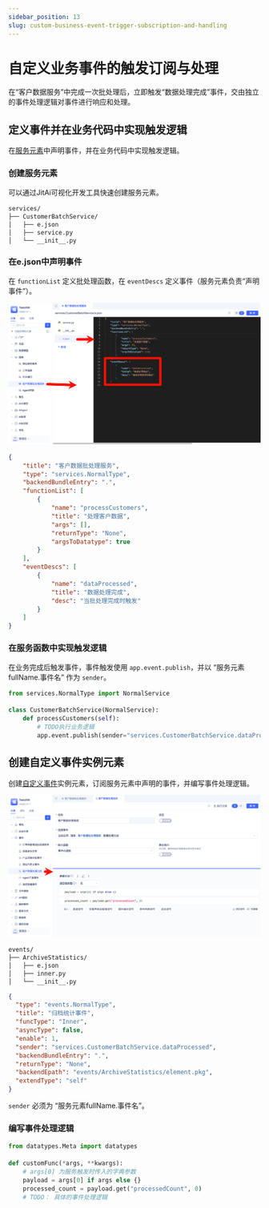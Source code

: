 ```yaml
---
sidebar_position: 13
slug: custom-business-event-trigger-subscription-and-handling
---
```


# 自定义业务事件的触发订阅与处理
在“客户数据服务”中完成一次批处理后，立即触发“数据处理完成”事件，交由独立的事件处理逻辑对事件进行响应和处理。

## 定义事件并在业务代码中实现触发逻辑
在[服务元素](../../reference/framework/JitService/custom-business-service)中声明事件，并在业务代码中实现触发逻辑。

### 创建服务元素
可以通过JitAi可视化开发工具快速创建服务元素。

```text title="服务元素目录结构"
services/
├── CustomerBatchService/
│   ├── e.json
│   ├── service.py
│   └── __init__.py
```
### 在e.json中声明事件
在 `functionList` 定义批处理函数，在 `eventDescs` 定义事件（服务元素负责“声明事件”）。

![在服务e.json中声明事件](./img/jitservice/declare-events-in-service-element.png)

```json title="services/CustomerBatchService/e.json"
{
    "title": "客户数据批处理服务",
    "type": "services.NormalType",
    "backendBundleEntry": ".",
    "functionList": [
        {
            "name": "processCustomers",
            "title": "处理客户数据",
            "args": [],
            "returnType": "None",
            "argsToDatatype": true
        }
    ],
    "eventDescs": [
        {
            "name": "dataProcessed",
            "title": "数据处理完成",
            "desc": "当批处理完成时触发"
        }
    ]
}
```

### 在服务函数中实现触发逻辑
在业务完成后触发事件，事件触发使用 `app.event.publish`，并以 “服务元素fullName.事件名” 作为 `sender`。

```python title="services/CustomerBatchService/service.py"
from services.NormalType import NormalService

class CustomerBatchService(NormalService):
    def processCustomers(self):
        # TODO执行业务逻辑
        app.event.publish(sender="services.CustomerBatchService.dataProcessed", args=({"processedCount": 100},))

```
 
## 创建自定义事件实例元素
创建[自定义事件](../../reference/framework/JitService/custom-events)实例元素，订阅服务元素中声明的事件，并编写事件处理逻辑。

![订阅服务元素中声明的事件](./img/jitservice/subscribe-to-events-declared-in-service-element.png)

```text title="自定义事件元素目录结构"
events/
├── ArchiveStatistics/
│   ├── e.json
│   ├── inner.py
│   └── __init__.py
```

```json title="events/ArchiveStatistics/e.json"
{
  "type": "events.NormalType",
  "title": "归档统计事件",
  "funcType": "Inner",
  "asyncType": false,
  "enable": 1,
  "sender": "services.CustomerBatchService.dataProcessed",
  "backendBundleEntry": ".",
  "returnType": "None",
  "backendEpath": "events/ArchiveStatistics/element.pkg",
  "extendType": "self"
}
```
`sender` 必须为 “服务元素fullName.事件名”。

### 编写事件处理逻辑
```python title="events/ArchiveStatistics/inner.py"
from datatypes.Meta import datatypes

def customFunc(*args, **kwargs):
    # args[0] 为服务触发时传入的字典参数
    payload = args[0] if args else {}
    processed_count = payload.get("processedCount", 0)
    # TODO： 具体的事件处理逻辑

```
